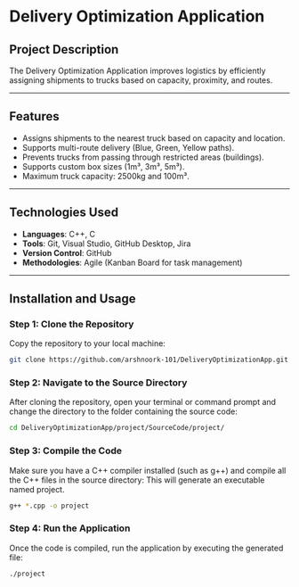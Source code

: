 # **Delivery Optimization Application**

## **Project Description**
The Delivery Optimization Application improves logistics by efficiently assigning shipments to trucks based on capacity, proximity, and routes.

---

## **Features**
- Assigns shipments to the nearest truck based on capacity and location.
- Supports multi-route delivery (Blue, Green, Yellow paths).
- Prevents trucks from passing through restricted areas (buildings).
- Supports custom box sizes (1m³, 3m³, 5m³).
- Maximum truck capacity: 2500kg and 100m³.
---

## **Technologies Used**
- **Languages**: C++, C
- **Tools**: Git, Visual Studio, GitHub Desktop, Jira
- **Version Control**: GitHub
- **Methodologies**: Agile (Kanban Board for task management)
---

## **Installation and Usage**

### **Step 1: Clone the Repository**
Copy the repository to your local machine:
```bash
git clone https://github.com/arshnoork-101/DeliveryOptimizationApp.git
```

### **Step 2: Navigate to the Source Directory**
After cloning the repository, open your terminal or command prompt and change the directory to the folder containing the source code:
```bash
cd DeliveryOptimizationApp/project/SourceCode/project/
```

### **Step 3: Compile the Code**
Make sure you have a C++ compiler installed (such as g++) and compile all the C++ files in the source directory:
This will generate an executable named project.
```bash
g++ *.cpp -o project
```

### **Step 4: Run the Application**
Once the code is compiled, run the application by executing the generated file:
```bash
./project
```






